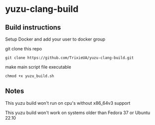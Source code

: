 # yuzu-clang-build

## Build instructions

Setup Docker and add your user to docker group

git clone this repo

`git clone https://github.com/TrixieUA/yuzu-clang-build.git`

make main script file executable

`chmod +x yuzu_build.sh`

## Notes
This yuzu build won't run on cpu's without x86_64v3 support

This yuzu build won't work on systems older than Fedora 37 or Ubuntu 22.10